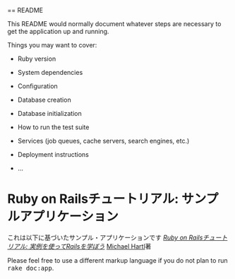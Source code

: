 == README

This README would normally document whatever steps are necessary to get the
application up and running.

Things you may want to cover:

* Ruby version

* System dependencies

* Configuration

* Database creation

* Database initialization

* How to run the test suite

* Services (job queues, cache servers, search engines, etc.)

* Deployment instructions

* ...
# Ruby on Railsチュートリアル: サンプルアプリケーション

これは以下に基づいたサンプル・アプリケーションです
[*Ruby on Railsチュートリアル:
実例を使ってRailsを学ぼう*](http://railstutorial.jp/)
[Michael Hartl](http://www.michaelhartl.com/)著


Please feel free to use a different markup language if you do not plan to run
<tt>rake doc:app</tt>.

